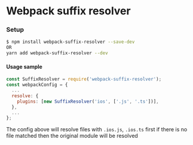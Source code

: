 # Webpack suffix resolver

### Setup
```bash
$ npm install webpack-suffix-resolver --save-dev
OR 
yarn add webpack-suffix-resolver --dev
```

#### Usage sample
```javascript
const SuffixResolver = require('webpack-suffix-resolver');
const webpackConfig = {
  ...
  resolve: {
    plugins: [new SuffixResolver('ios', ['.js', '.ts'])],
  },
  ...
};
```
The config above will resolve files with ``.ios.js``, ``.ios.ts`` first if there is no file matched then the original module will be resolved

